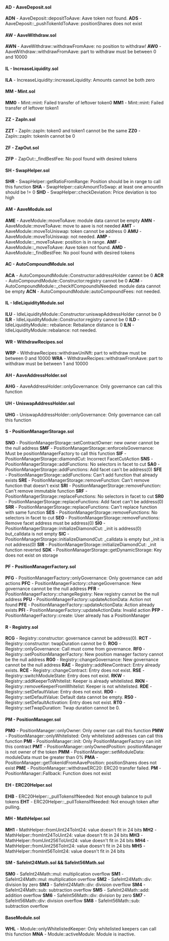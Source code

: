 #### AD - AaveDeposit.sol

**ADN** - AaveDeposit::depositToAave: Aave token not found.
**ADS** - AaveDeposit::\_pushTokenIdToAave: positionShares does not exist

#### AW - AaveWithdraw.sol

**AWN** - AaveWithdraw::withdrawFromAave: no position to withdraw!
**AW0** - AaveWithdraw::withdrawFromAave: part to withdraw must be between 0 and 10000

#### IL - IncreaseLiquidity.sol

**ILA** - IncreaseLiquidity::increaseLiquidity: Amounts cannot be both zero

#### MM - Mint.sol

**MM0** - Mint::mint: Failed transfer of leftover token0
**MM1** - Mint::mint: Failed transfer of leftover token1

#### ZZ - ZapIn.sol

**ZZT** - ZapIn::zapIn: token0 and token1 cannot be the same
**ZZ0** - ZapIn::zapIn: tokenIn cannot be 0

#### ZF - ZapOut.sol

**ZFP** - ZapOut::\_findBestFee: No pool found with desired tokens

#### SH - SwapHelper.sol

**SHR** - SwapHelper::getRatioFromRange: Position should be in range to call this function
**SHA** - SwapHelper::calcAmountToSwap: at least one amountIn should be != 0
**SHD** - SwapHelper::checkDeviation: Price deviation is too high

#### AM - AaveModule.sol

**AME** - AaveModule::moveToAave: module data cannot be empty
**AMN** - AaveModule::moveToAave: move to aave is not needed
**AMT** - AaveModule::moveToUniswap: token cannot be address 0
**AMU** - AaveModule::moveToUniswap: not needed.
**AMP** - AaveModule::\_moveToAave: position is in range.
**AMF** - AaveModule::\_moveToAave: Aave token not found.
**AMD** - AaveModule::\_findBestFee: No pool found with desired tokens

#### AC - AutoCompoundModule.sol

**ACA** - AutoCompoundModule::Constructor:addressHolder cannot be 0
**ACR** - AutoCompoundModule::Constructor:registry cannot be 0
**ACM** - AutoCompoundModule::\_checkIfCompoundIsNeeded: module data cannot be empty
**ACN** - AutoCompoundModule::autoCompoundFees: not needed.

#### IL - IdleLiquidityModule.sol

**ILU** - IdleLiquidityModule::Constructor:uniswapAddressHolder cannot be 0
**ILR** - IdleLiquidityModule::Constructor:registry cannot be 0
**ILD** - IdleLiquidityModule:: rebalance: Rebalance distance is 0
**ILN** - IdleLiquidityModule::rebalance: not needed.

#### WR - WithdrawRecipes.sol

**WRP** - WithdrawRecipes::withdrawUniNft: part to withdraw must be between 0 and 10000
**WRA** - WithdrawRecipes::withdrawFromAave: part to withdraw must be between 1 and 10000

#### AH - AaveAddressHolder.sol

**AHG** - AaveAddressHolder::onlyGovernance: Only governance can call this function

#### UH - UniswapAddressHolder.sol

**UHG** - UniswapAddressHolder::onlyGovernance: Only governance can call this function

#### S - PositionManagerStorage.sol

**SNO** - PositionManagerStorage::setContractOwner: new owner cannot be the null address
**SMF** - PositionManagerStorage::enforceIsGovernance: Must be positionManagerFactory to call this function
**SIF** - PositionManagerStorage::diamondCut: Incorrect FacetCutAction
**SNS** - PositionManagerStorage::addFunctions: No selectors in facet to cut
**SA0** - PositionManagerStorage::addFunctions: Add facet can't be address(0)
**SFE** - PositionManagerStorage::addFunctions: Can't add function that already exists
**SRE** - PositionManagerStorage::removeFunction: Can't remove function that doesn't exist
**SRI** - PositionManagerStorage::removeFunction: Can't remove immutable function
**SRF** - PositionManagerStorage::replaceFunctions: No selectors in facet to cut
**SR0** - PositionManagerStorage::replaceFunctions: Add facet can't be address(0)
**SRR** - PositionManagerStorage::replaceFunctions: Can't replace function with same function
**SES** - PositionManagerStorage::removeFunctions: No selectors in facet to cut
**SE0** - PositionManagerStorage::removeFunctions: Remove facet address must be address(0)
**SI0** - PositionManagerStorage::initializeDiamondCut: \_init is address(0) but_calldata is not empty
**SIC** - PositionManagerStorage::initializeDiamondCut: \_calldata is empty but \_init is not address(0)
**SIR** - PositionManagerStorage::initializeDiamondCut: \_init function reverted
**SDK** - PositionManagerStorage::getDynamicStorage: Key does not exist on storage

#### PF - PositionManagerFactory.sol

**PFG** - PositionManagerFactory::onlyGovernance: Only governance can add actions
**PFC** - PositionManagerFactory::changeGovernance: New governance cannot be the null address
**PFR** - PositionManagerFactory::changeRegistry: New registry cannot be the null address
**PFU** - PositionManagerFactory::updateActionData: Action not found
**PFE** - PositionManagerFactory::updateActionData: Action already exists
**PFI** - PositionManagerFactory::updateActionData: Invalid action
**PFP** - PositionManagerFactory::create: User already has a PositionManager

#### R - Registry.sol

**RCG** - Registry::constructor: governance cannot be address(0).
**RCT** - Registry::constructor: twapDuration cannot be 0.
**ROG** - Registry::onlyGovernance: Call must come from governance.
**RF0** - Registry::setPositionManagerFactory: New position manager factory cannot be the null address
**RG0** - Registry::changeGovernance: New governance cannot be the null address
**RAE** - Registry::addNewContract: Entry already exists.
**RCE** - Registry::changeContract: Entry does not exist.
**RSE** - Registry::switchModuleState: Entry does not exist.
**RKW** - Registry::addKeeperToWhitelist: Keeper is already whitelisted.
**RKN** - Registry::removeKeeperFromWhitelist: Keeper is not whitelisted.
**RDE** - Registry::setDefaultValue: Entry does not exist.
**RD0** - Registry::setDefaultValue: Default data cannot be empty.
**RS0** - Registry::setDefaultActivation: Entry does not exist.
**RT0** - Registry::setTwapDuration: Twap duration cannot be 0.

#### PM - PositionManager.sol

**PM0** - PositionManager::onlyOwner: Only owner can call this function
**PMW** - PositionManager::onlyWhitelisted: Only whitelisted addresses can call this function
**PMI** - PositionManager::init: Only PositionManagerFactory can init this contract
**PMT** - PositionManager::onlyOwnedPosition: positionManager is not owner of the token
**PMM** - PositionManager::setModuleData: moduleData must be greater than 0%
**PMA** - PositionManager::getTokenIdFromAavePosition: positionShares does not exist
**PME** - PositionManager::withdrawERC20: ERC20 transfer failed.
**PM** - PositionManager::Fallback: Function does not exist

#### EH - ERC20Helper.sol

**EHB** - ERC20Helper::\_pullTokensIfNeeded: Not enough balance to pull tokens
**EHT** - ERC20Helper::\_pullTokensIfNeeded: Not enough token after pulling.

#### MH - MathHelper.sol

**MH1** - MathHelper::fromUint24ToInt24: value doesn't fit in 24 bits
**MH2** - MathHelper::fromInt24ToUint24: value doesn't fit in 24 bits
**MH3** - MathHelper::fromUint256ToUint24: value doesn't fit in 24 bits
**MH4** - MathHelper::fromUint256ToInt24: value doesn't fit in 24 bits
**MH5** - MathHelper::fromInt56ToInt24: value doesn't fit in 24 bits

#### SM - SafeInt24Math.sol && SafeInt56Math.sol

**SM0** - SafeInt24Math::mul: multiplication overflow
**SM1** - SafeInt24Math::mul: multiplication overflow
**SM2** - SafeInt24Math::div: division by zero
**SM3** - SafeInt24Math::div: division overflow
**SM4** - SafeInt24Math::sub: subtraction overflow
**SM5** - SafeInt24Math::add: addition overflow
**SM6** - SafeInt56Math::div: division by zero
**SM7** - SafeInt56Math::div: division overflow
**SM8** - SafeInt56Math::sub: subtraction overflow

#### BaseModule.sol

**WHL** - Module::onlyWhitelistedKeeper: Only whitelisted keepers can call this function
**MNA** - Module::activeModule: Module is inactive.
